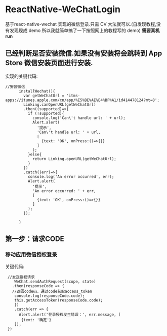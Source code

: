 # ReactNative-WeChatLogin
基于react-native-wechat 实现的微信登录.只需 CV 大法就可以.(自发现教程,没有发现现成 demo 所以我就简单搞了一下按照网上的教程写的 demo)
**需要真机 run**
## 已经判断是否安装微信.如果没有安装将会跳转到 App Store 微信安装页面进行安装.
实现的关键代码:
```
//安装微信
      installWechat(){
        var getWeChatUrl = 'itms-apps://itunes.apple.com/cn/app/%E5%BE%AE%E4%BF%A1/id414478124?mt=8';
        Linking.canOpenURL(getWeChatUrl)
        .then((supported)=>{  
          if (!supported){  
            console.log('Can\'t handle url: ' + url);  
            Alert.alert(  
              '提示',   
              'Can\'t handle url: ' + url,  
              [  
                {text: 'OK', onPress:()=>{}}  
              ]  
            );  
          }else{  
            return Linking.openURL(getWeChatUrl);  
          }  
        }) 
        .catch((err)=>{  
          console.log('An error occurred', err);  
          Alert.alert(  
            '提示',   
            'An error occurred: ' + err,  
            [  
              {text: 'OK', onPress:()=>{}}  
            ]  
          );  
        });   
       
      }

```
## 第一步：请求CODE
 ### 移动应用微信授权登录
 关键代码:
 ```
  //发送授权请求
     WeChat.sendAuthRequest(scope, state)
    .then(responseCode => {
    //返回code码，通过code获取access_token
     console.log(responseCode.code);
     this.getAccessToken(responseCode.code);
     })
     .catch(err => {
       Alert.alert('登录授权发生错误：', err.message, [
        {text: '确定'}
     ]);
  })
 ```
